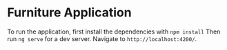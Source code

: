 # Furniture Application

To run the application, first install the dependencies with `npm install`
Then run `ng serve` for a dev server. Navigate to `http://localhost:4200/`.

